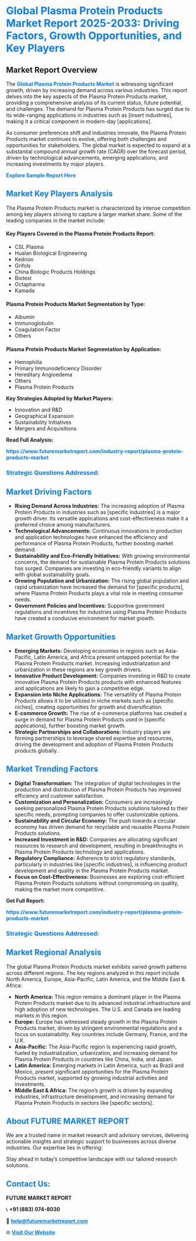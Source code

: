 <h1 style="color: #007BFF;">Global Plasma Protein Products Market Report 2025-2033: Driving Factors, Growth Opportunities, and Key Players</h1>

<section id="overview">
<h2>Market Report Overview</h2>
<p>The <a href="https://www.futuremarketreport.com/industry-report/plasma-protein-products-market" style="color: #007BFF; text-decoration: none;"><strong>Global Plasma Protein Products Market</strong></a> is witnessing significant growth, driven by increasing demand across various industries. This report delves into the key aspects of the Plasma Protein Products market, providing a comprehensive analysis of its current status, future potential, and challenges. The demand for Plasma Protein Products has surged due to its wide-ranging applications in industries such as [insert industries], making it a critical component in modern-day [applications].</p>
<p>As consumer preferences shift and industries innovate, the Plasma Protein Products market continues to evolve, offering both challenges and opportunities for stakeholders. The global market is expected to expand at a substantial compound annual growth rate (CAGR) over the forecast period, driven by technological advancements, emerging applications, and increasing investments by major players.</p>
</section>

<section id="overview">
<p><a href="https://www.futuremarketreport.com/request-sample/reportId=125660" style="color: #007BFF; text-decoration: none;"><strong>Explore Sample Report Here</strong></a></p>
</section>

<section id="key-players">
<h2 style="color: #007BFF;">Market Key Players Analysis</h2>
<p>The Plasma Protein Products market is characterized by intense competition among key players striving to capture a larger market share. Some of the leading companies in the market include:</p>
<h4>Key Players Covered in the Plasma Protein Products Report:</h4>
<ul><li>CSL Plasma</li><li>Hualan Biological Engineering</li><li>Kedrion</li><li>Grifols</li><li>China Biologic Products Holdings</li><li>Biotest</li><li>Octapharma</li><li>Kamada</li></ul>
<h4>Plasma Protein Products Market Segmentation by Type:</h4>
<ul><li>Albumin</li><li>Immunoglobulin</li><li>Coagulation Factor</li><li>Others</li></ul>

<h4>Plasma Protein Products Market Segmentation by Application:</h4>
<ul><li>Hemophilia</li><li>Primary Immunodeficiency Disorder</li><li>Hereditary Angioedema</li><li>Others</li><li>Plasma Protein Products</li></ul>
<p><strong>Key Strategies Adopted by Market Players:</strong></p>
<ul>
<li>Innovation and R&D</li>
<li>Geographical Expansion</li>
<li>Sustainability Initiatives</li>
<li>Mergers and Acquisitions</li>
</ul>
</section>

<section>
<p><strong>Read Full Analysis: </strong></p><a href="https://www.futuremarketreport.com/industry-report/plasma-protein-products-market" style="color: #007BFF; text-decoration: none;"><strong>https://www.futuremarketreport.com/industry-report/plasma-protein-products-market</strong></a>
<h3 style="color: #007BFF;">Strategic Questions Addressed:</h3>
</section>

<section id="driving-factors">
<h2 style="color: #007BFF;">Market Driving Factors</h2>
<ul>
<li><strong>Rising Demand Across Industries:</strong> The increasing adoption of Plasma Protein Products in industries such as [specific industries] is a major growth driver. Its versatile applications and cost-effectiveness make it a preferred choice among manufacturers.</li>
<li><strong>Technological Advancements:</strong> Continuous innovations in production and application technologies have enhanced the efficiency and performance of Plasma Protein Products, further boosting market demand.</li>
<li><strong>Sustainability and Eco-Friendly Initiatives:</strong> With growing environmental concerns, the demand for sustainable Plasma Protein Products solutions has surged. Companies are investing in eco-friendly variants to align with global sustainability goals.</li>
<li><strong>Growing Population and Urbanization:</strong> The rising global population and rapid urbanization have increased the demand for [specific products], where Plasma Protein Products plays a vital role in meeting consumer needs.</li>
<li><strong>Government Policies and Incentives:</strong> Supportive government regulations and incentives for industries using Plasma Protein Products have created a conducive environment for market growth.</li>
</ul>
</section>

<section id="growth-opportunities">
<h2 style="color: #007BFF;">Market Growth Opportunities</h2>
<ul>
<li><strong>Emerging Markets:</strong> Developing economies in regions such as Asia-Pacific, Latin America, and Africa present untapped potential for the Plasma Protein Products market. Increasing industrialization and urbanization in these regions are key growth drivers.</li>
<li><strong>Innovative Product Development:</strong> Companies investing in R&D to create innovative Plasma Protein Products products with enhanced features and applications are likely to gain a competitive edge.</li>
<li><strong>Expansion into Niche Applications:</strong> The versatility of Plasma Protein Products allows it to be utilized in niche markets such as [specific niches], creating opportunities for growth and diversification.</li>
<li><strong>E-commerce Growth:</strong> The rise of e-commerce platforms has created a surge in demand for Plasma Protein Products used in [specific applications], further boosting market growth.</li>
<li><strong>Strategic Partnerships and Collaborations:</strong> Industry players are forming partnerships to leverage shared expertise and resources, driving the development and adoption of Plasma Protein Products products globally.</li>
</ul>
</section>

<section id="trending-factors">
<h2 style="color: #007BFF;">Market Trending Factors</h2>
<ul>
<li><strong>Digital Transformation:</strong> The integration of digital technologies in the production and distribution of Plasma Protein Products has improved efficiency and customer satisfaction.</li>
<li><strong>Customization and Personalization:</strong> Consumers are increasingly seeking personalized Plasma Protein Products solutions tailored to their specific needs, prompting companies to offer customizable options.</li>
<li><strong>Sustainability and Circular Economy:</strong> The push towards a circular economy has driven demand for recyclable and reusable Plasma Protein Products solutions.</li>
<li><strong>Increased Investment in R&D:</strong> Companies are allocating significant resources to research and development, resulting in breakthroughs in Plasma Protein Products technology and applications.</li>
<li><strong>Regulatory Compliance:</strong> Adherence to strict regulatory standards, particularly in industries like [specific industries], is influencing product development and quality in the Plasma Protein Products market.</li>
<li><strong>Focus on Cost-Effectiveness:</strong> Businesses are exploring cost-efficient Plasma Protein Products solutions without compromising on quality, making the market more competitive.</li>
</ul>
</section>

<section>
<p><strong>Get Full Report: </strong></p><a href="https://www.futuremarketreport.com/industry-report/plasma-protein-products-market" style="color: #007BFF; text-decoration: none;"><strong>https://www.futuremarketreport.com/industry-report/plasma-protein-products-market</strong></a>
<h3 style="color: #007BFF;">Strategic Questions Addressed:</h3>
</section>


<section id="regional-analysis">
<h2 style="color: #007BFF;">Market Regional Analysis</h2>
<p>The global Plasma Protein Products market exhibits varied growth patterns across different regions. The key regions analyzed in this report include North America, Europe, Asia-Pacific, Latin America, and the Middle East & Africa:</p>
<ul>
<li><strong>North America:</strong> This region remains a dominant player in the Plasma Protein Products market due to its advanced industrial infrastructure and high adoption of new technologies. The U.S. and Canada are leading markets in this region.</li>
<li><strong>Europe:</strong> Europe has witnessed steady growth in the Plasma Protein Products market, driven by stringent environmental regulations and a focus on sustainability. Key countries include Germany, France, and the U.K.</li>
<li><strong>Asia-Pacific:</strong> The Asia-Pacific region is experiencing rapid growth, fueled by industrialization, urbanization, and increasing demand for Plasma Protein Products in countries like China, India, and Japan.</li>
<li><strong>Latin America:</strong> Emerging markets in Latin America, such as Brazil and Mexico, present significant opportunities for the Plasma Protein Products market, supported by growing industrial activities and investments.</li>
<li><strong>Middle East & Africa:</strong> The region’s growth is driven by expanding industries, infrastructure development, and increasing demand for Plasma Protein Products in sectors like [specific sectors].</li>
</ul>
</section>

<footer>
<h2 style="color: #007BFF;">About FUTURE MARKET REPORT</h2>
<p>We are a trusted name in market research and advisory services, delivering actionable insights and strategic support to businesses across diverse industries. Our expertise lies in offering:</p>

<p>Stay ahead in today’s competitive landscape with our tailored research solutions.</p>

<h2 style="color: #007BFF;">Contact Us:</h2>
<p><strong>FUTURE MARKET REPORT</strong></p>
<p>📞 <strong>+91 (883) 074-8030</strong></p>
<p>📧 <strong><a href="mailto:help@futuremarketreport.com" style="color: #007BFF;">help@futuremarketreport.com</a></strong></p>
<p>🌐 <strong><a href="https://www.futuremarketreport.com/" style="color: #007BFF;">Visit Our Website</a></strong></p>
</footer>